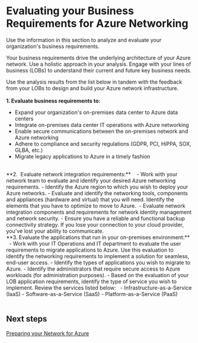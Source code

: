 # Evaluating your Business Requirements for Azure Networking

Use the information in this section to analyze and evaluate your organization's business requirements. 

Your business requirements drive the underlying architecture of your Azure network. Use a holistic approach in your analysis. Engage with your lines of business (LOBs) to understand their current and future key business needs. 

Use the analysis results from the list below in tandem with the feedback from your LOBs to design and build your Azure network infrastructure.  
<br />
**1. Evaluate business requirements to:**
	  
- Expand your organization's on-premises data center to Azure data centers		 
- Integrate on-premises data center IT operations with Azure networking
- Enable secure communications between the on-premises network and Azure networking
- Adhere to compliance and security regulations (GDPR, PCI, HiPPA, SOX, GLBA, etc.)
- Migrate legacy applications to Azure in a timely fashion

<br />
**2.  Evaluate network integration requirements:** 
	 
- Work with your network team to evaluate and identify your desired Azure networking requirements.
- Identify the Azure region to which you wish to deploy your Azure networks.
- Evaluate and identify the networking tools, components and appliances (hardware and virtual) that you will need. Identify the elements that you have to optimize to move to Azure. 
- Evaluate network integration components and requirements for network identity management and network security. 
- Ensure you have a reliable and functional backup connectivity strategy. If you lose your connection to your cloud provider, you've lost your ability to communicate.

<br />
**3. Evaluate the applications that run in your on-premises environment:** 
	 
- Work with your IT Operations and IT department to evaluate the user requirements to migrate applications to Azure. Use this evaluation to identify the networking requirements to implement a solution for seamless, end-user access. 
- Identify the types of applications you wish to migrate to Azure. 
- Identify the administrators that require secure access to Azure workloads (for administration purposes).
- Based on the evaluation of your LOB application requirements, identify the type of service you wish to implement. Review the services listed below: 
		 
- Infrastructure-as-a-Service (IaaS)
- Software-as-a-Service (SaaS)
- Platform-as-a-Service (PaaS)
<br />
<br />


## Next steps 
[Preparing your Network for Azure](https://github.com/nmcgregor/Azure-Networking/blob/master/1.2-Preparing-your-Network-for-Azure.md)
